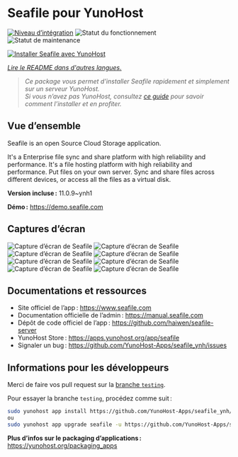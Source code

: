 <!--
Nota bene : ce README est automatiquement généré par <https://github.com/YunoHost/apps/tree/master/tools/readme_generator>
Il NE doit PAS être modifié à la main.
-->

# Seafile pour YunoHost

[![Niveau d’intégration](https://dash.yunohost.org/integration/seafile.svg)](https://dash.yunohost.org/appci/app/seafile) ![Statut du fonctionnement](https://ci-apps.yunohost.org/ci/badges/seafile.status.svg) ![Statut de maintenance](https://ci-apps.yunohost.org/ci/badges/seafile.maintain.svg)

[![Installer Seafile avec YunoHost](https://install-app.yunohost.org/install-with-yunohost.svg)](https://install-app.yunohost.org/?app=seafile)

*[Lire le README dans d'autres langues.](./ALL_README.md)*

> *Ce package vous permet d’installer Seafile rapidement et simplement sur un serveur YunoHost.*  
> *Si vous n’avez pas YunoHost, consultez [ce guide](https://yunohost.org/install) pour savoir comment l’installer et en profiter.*

## Vue d’ensemble

Seafile is an open Source Cloud Storage application.

It's a Enterprise file sync and share platform with high reliability and performance. It's a file hosting platform with high reliability and performance. Put files on your own server. Sync and share files across different devices, or access all the files as a virtual disk.


**Version incluse :** 11.0.9~ynh1

**Démo :** <https://demo.seafile.com>

## Captures d’écran

![Capture d’écran de Seafile](./doc/screenshots/mobile-ios-client.jpg)
![Capture d’écran de Seafile](./doc/screenshots/drive-client.png)
![Capture d’écran de Seafile](./doc/screenshots/file-locking.jpg)
![Capture d’écran de Seafile](./doc/screenshots/access-logs.jpg)
![Capture d’écran de Seafile](./doc/screenshots/file-history.png)
![Capture d’écran de Seafile](./doc/screenshots/wiki_en.png)
![Capture d’écran de Seafile](./doc/screenshots/sharing-dialog.png)
![Capture d’écran de Seafile](./doc/screenshots/sync-client.jpg)

## Documentations et ressources

- Site officiel de l’app : <https://www.seafile.com>
- Documentation officielle de l’admin : <https://manual.seafile.com>
- Dépôt de code officiel de l’app : <https://github.com/haiwen/seafile-server>
- YunoHost Store : <https://apps.yunohost.org/app/seafile>
- Signaler un bug : <https://github.com/YunoHost-Apps/seafile_ynh/issues>

## Informations pour les développeurs

Merci de faire vos pull request sur la [branche `testing`](https://github.com/YunoHost-Apps/seafile_ynh/tree/testing).

Pour essayer la branche `testing`, procédez comme suit :

```bash
sudo yunohost app install https://github.com/YunoHost-Apps/seafile_ynh/tree/testing --debug
ou
sudo yunohost app upgrade seafile -u https://github.com/YunoHost-Apps/seafile_ynh/tree/testing --debug
```

**Plus d’infos sur le packaging d’applications :** <https://yunohost.org/packaging_apps>
